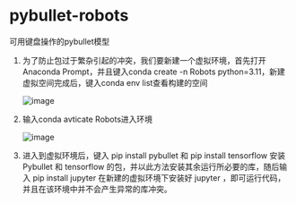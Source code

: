 # pybullet-robots
可用键盘操作的pybullet模型


1.	为了防止包过于繁杂引起的冲突，我们要新建一个虚拟环境，首先打开Anaconda Prompt，并且键入conda create -n Robots python=3.11，新建虚拟空间完成后，键入conda env list查看构建的空间
   
      ![image](https://github.com/user-attachments/assets/64b7b44b-8be0-4a83-a2f3-62f1fdfb0733)
2.	输入conda avticate Robots进入环境

      ![image](https://github.com/user-attachments/assets/7b477cc0-fb27-42bb-b57d-409d33441c8c)

3.	进入到虚拟环境后，键入 pip install pybullet 和 pip install tensorflow 安装 Pybullet 和 tensorflow 的包，并以此方法安装其余运行所必要的库，随后输入 pip install jupyter 在新建的虚拟环境下安装好 jupyter ，即可运行代码，并且在该环境中并不会产生异常的库冲突。




   

